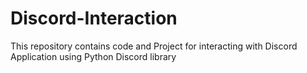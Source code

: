 # Discord-Interaction

This repository contains code and Project for interacting with Discord Application using Python Discord library
